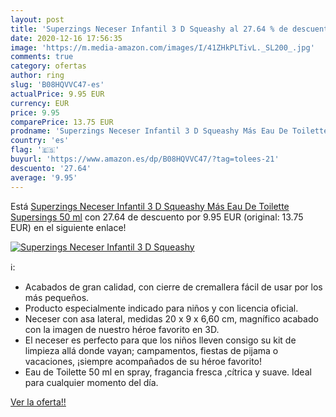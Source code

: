 ```yaml
---
layout: post
title: 'Superzings Neceser Infantil 3 D Squeashy al 27.64 % de descuento'
date: 2020-12-16 17:56:35
image: 'https://m.media-amazon.com/images/I/41ZHkPLTivL._SL200_.jpg'
comments: true
category: ofertas
author: ring
slug: 'B08HQVVC47-es'
actualPrice: 9.95 EUR
currency: EUR
price: 9.95
comparePrice: 13.75 EUR
prodname: 'Superzings Neceser Infantil 3 D Squeashy Más Eau De Toilette Supersings 50 ml'
country: 'es'
flag: '🇪🇸'
buyurl: 'https://www.amazon.es/dp/B08HQVVC47/?tag=tolees-21'
descuento: '27.64'
average: '9.95'
---
```


Está [Superzings Neceser Infantil 3 D Squeashy Más Eau De Toilette Supersings 50 ml](https://www.amazon.es/dp/B08HQVVC47/?tag=tolees-21) con 27.64 de descuento por 9.95 EUR (original: 13.75 EUR) en el siguiente enlace!

[![Superzings Neceser Infantil 3 D Squeashy](https://m.media-amazon.com/images/I/41ZHkPLTivL._SL200_.jpg)](https://www.amazon.es/dp/B08HQVVC47/?tag=tolees-21)

ℹ️:

- Acabados de gran calidad, con cierre de cremallera fácil de usar por los más pequeños.
- Producto especialmente indicado para niños y con licencia oficial.
- Neceser con asa lateral, medidas 20 x 9 x 6,60 cm, magnífico acabado con la imagen de nuestro héroe favorito en 3D.
- El neceser es perfecto para que los niños lleven consigo su kit de limpieza allá donde vayan; campamentos, fiestas de pijama o vacaciones, ¡siempre acompañados de su héroe favorito!
- Eau de Toilette 50 ml en spray, fragancia fresca ,cítrica y suave. Ideal para cualquier momento del día.

[Ver la oferta!!](https://www.amazon.es/dp/B08HQVVC47/?tag=tolees-21)

